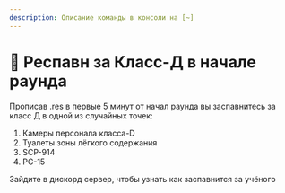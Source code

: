 ```yaml
---
description: Описание команды в консоли на [~]
---
```


# 🤬 Респавн за Класс-Д в начале раунда

Прописав .res в первые 5 минут от начал раунда вы заспавнитесь за класс Д в одной из случайных точек:

1. Камеры персонала класса-D
2. Туалеты зоны лёгкого содержания
3. SCP-914
4. PC-15

Зайдите в дискорд сервер, чтобы узнать как заспавнится за учёного
